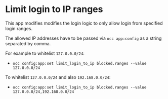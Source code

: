 # Limit login to IP ranges

This app modifies modifies the login logic to only allow login from specified login
ranges.

The allowed IP addresses have to be passed via `occ app:config` as a string 
separated by comma.

For example to whitelist `127.0.0.0/24`: 

- `occ config:app:set limit_login_to_ip blocked.ranges --value 127.0.0.0/24`

To whitelist `127.0.0.0/24` and also `192.168.0.0/24`: 

- `occ config:app:set limit_login_to_ip blocked.ranges --value 127.0.0.0/24,192.168.0.0/24`
